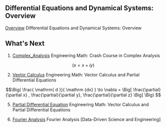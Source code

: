 

## Differential Equations and Dynamical Systems: Overview

[Overview](overview) Differential Equations and Dynamical Systems: Overview

## What's Next

1. [Complex_Analysis](complex_analysis)  Engineering Math: Crash Course in Complex Analysis

```math
( x = x + iy )
```

2. [Vextor Calculus](vector_calculus) Engineering Math: Vector Calculus and Partial Differential Equations

```math
\Big( \frac{ \mathrm{ d }}{ \mathrm {dx} } \to \nabla = \Big[ \frac{\partial}{\partial x} , \frac{\partial}{\partial y}, \frac{\partial}{\partial z} \Big] \Big)  
```

5. [Partial Differential Equation](vector_calculus) Engineering Math: Vector Calculus and Partial Differential Equations

6. [Fourier Analysis](fourier_analysis)  Fourier Analysis \[Data-Driven Science and Engineering\] 
